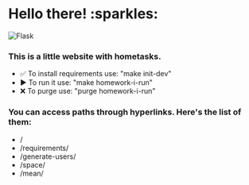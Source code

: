 <h1>Hello there! :sparkles:</h1>

![Flask](https://img.shields.io/badge/Flask-checking-orange)

<h3>This is a little website with hometasks.</h3>
<ul>
<li>✅ To install requirements use: "make init-dev"</li>
<li>▶️ To run it use: "make homework-i-run"</li>
<li>❌ To purge use: "purge homework-i-run"</li>
</ul>

<h3>You can access paths through hyperlinks.
Here's the list of them:</h3>
<ul>
<li>/</li>
<li>/requirements/</li>
<li>/generate-users/<int:amount></li>
<li>/space/</li>
<li>/mean/</li>
</ul>